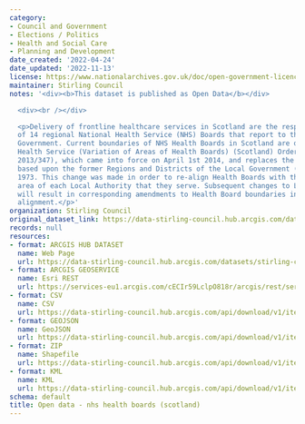 ```yaml
---
category:
- Council and Government
- Elections / Politics
- Health and Social Care
- Planning and Development
date_created: '2022-04-24'
date_updated: '2022-11-13'
license: https://www.nationalarchives.gov.uk/doc/open-government-licence/version/3/
maintainer: Stirling Council
notes: '<div><b>This dataset is published as Open Data</b></div>

  <div><br /></div>

  <p>Delivery of frontline healthcare services in Scotland are the responsibility
  of 14 regional National Health Service (NHS) Boards that report to the Scottish
  Government. Current boundaries of NHS Health Boards in Scotland are defined by National
  Health Service (Variation of Areas of Health Boards) (Scotland) Order 2013 (SSI
  2013/347), which came into force on April 1st 2014, and replaces the previous definition
  based upon the former Regions and Districts of the Local Government (Scotland) Act
  1973. This change was made in order to re-align Health Boards with the combined
  area of each Local Authority that they serve. Subsequent changes to Local Authorities
  will result in corresponding amendments to Health Board boundaries in order to maintain
  alignment.</p>'
organization: Stirling Council
original_dataset_link: https://data-stirling-council.hub.arcgis.com/datasets/stirling-council::open-data-nhs-health-boards-scotland
records: null
resources:
- format: ARCGIS HUB DATASET
  name: Web Page
  url: https://data-stirling-council.hub.arcgis.com/datasets/stirling-council::open-data-nhs-health-boards-scotland
- format: ARCGIS GEOSERVICE
  name: Esri REST
  url: https://services-eu1.arcgis.com/cECIr59LclpO818r/arcgis/rest/services/Healthcare_NHS_Health_Boards__Scotland_/FeatureServer/2
- format: CSV
  name: CSV
  url: https://data-stirling-council.hub.arcgis.com/api/download/v1/items/74b4d2353b184bb19afc9fe8263851be/csv?layers=2
- format: GEOJSON
  name: GeoJSON
  url: https://data-stirling-council.hub.arcgis.com/api/download/v1/items/74b4d2353b184bb19afc9fe8263851be/geojson?layers=2
- format: ZIP
  name: Shapefile
  url: https://data-stirling-council.hub.arcgis.com/api/download/v1/items/74b4d2353b184bb19afc9fe8263851be/shapefile?layers=2
- format: KML
  name: KML
  url: https://data-stirling-council.hub.arcgis.com/api/download/v1/items/74b4d2353b184bb19afc9fe8263851be/kml?layers=2
schema: default
title: Open data - nhs health boards (scotland)
---
```

